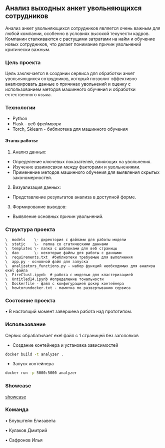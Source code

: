## Анализ выходных анкет увольняющихся сотрудников

Анализ анкет увольняющихся сотрудников является очень важным для любой компании, особенно в условиях высокой текучести кадров. Компании сталкиваются с растущими затратами на найм и обучение новых сотрудников, что делает понимание причин увольнений критически важным.

### Цель проекта

Цель заключается в создании сервиса для обработки анкет увольняющихся сотрудников, который позволит эффективно анализировать данные о причинах увольнений и оценку с использованием методов машинного обучения и обработки естественного языка.

### Технологии

- Python 
- Flask - веб фреймворк
- Torch, Sklearn - библиотека для машинного обучения
#### Этапы работы:
1. Анализ данных:
  * Определение ключевых показателей, влияющих на увольнения.
  * Изучение взаимосвязи между факторами и увольнениями.
  * Применение методов машинного обучения для выявления скрытых закономерностей.
2. Визуализация данных:
  * Представление результатов анализа в доступной форме.
3. Формирование выводов:
  * Выявление основных причин увольнений.

### Структура проекта

```
\  models    \- директория с файлами для работы модели 
\  static    \-  папка со статическими даннами
\  templates \- папка с шаблонами для веб страницы
\  dao       \- некоторые файлы для работы с данными
\  requirements.txt  #библиотеки требуемые для выполнения
\  app.py - основной файл для запуска
\  analizators_functions.py - набор функций необходимых для анализа exel файла
\  FireClust.ipynb  # работа с моделью для кластеризацией
\  Untitled14.ipynb #определение тональности
\  Dockerfile - файл с конфигурацией докер контейнера
\  howtorundocker.txt - памятка по развертыванию сервиса
```
### Состояние проекта

• В настоящий момент завершена работа над прототипом.
### Использование
Сервис обрабатывает exel файл с 1 страницей без заголовков
- Создание контейнера и установка зависимостей
```bash
docker build -t analyzer .
```
- Запуск контейнера
```bash
docker run -p 5000:5000 analyzer
```
### Showcase
[showcase](https://drive.google.com/drive/folders/1ULR0RDg_SGYCAEE4DUc--IbL-r_mgYHW?usp=sharing)

### Команда

• Блувштейн Елизавета

• Кулаков Дмитрий

• Сафронов Илья
